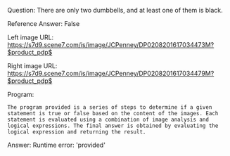 Question: There are only two dumbbells, and at least one of them is black.

Reference Answer: False

Left image URL: https://s7d9.scene7.com/is/image/JCPenney/DP0208201617034473M?$product_pdp$

Right image URL: https://s7d9.scene7.com/is/image/JCPenney/DP0208201617034479M?$product_pdp$

Program:

```
The program provided is a series of steps to determine if a given statement is true or false based on the content of the images. Each statement is evaluated using a combination of image analysis and logical expressions. The final answer is obtained by evaluating the logical expression and returning the result.
```
Answer: Runtime error: 'provided'

